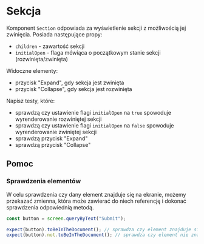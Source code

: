 # Sekcja

Komponent `Section` odpowiada za wyświetlenie sekcji z możliwością jej zwinięcia. Posiada
następujące propy:

- `children` - zawartość sekcji
- `initialOpen` - flaga mówiąca o początkowym stanie sekcji (rozwinięta/zwinięta)

Widoczne elementy:

- przycisk "Expand", gdy sekcja jest zwinięta
- przycisk "Collapse", gdy sekcja jest rozwinięta

Napisz testy, które:

- sprawdzą czy ustawienie flagi `initialOpen` na `true` spowoduje wyrenderowanie
  rozwiniętej sekcji
- sprawdzą czy ustawienie flagi `initialOpen` na `false` spowoduje wyrenderowanie
  zwiniętej sekcji
- sprawdzą przycisk "Expand"
- sprawdzą przycisk "Collapse"

## Pomoc

### Sprawdzenia elementów

W celu sprawdzenia czy dany element znajduje się na ekranie, możemy przekazać zmienna, która może
zawierać do niech referencję i dokonać sprawdzenia odpowiednią metodą.

```jsx
const button = screen.queryByText("Submit");

expect(button).toBeInTheDocument(); // sprawdza czy element znajduje się w dokumencie
expect(button).not.toBeInTheDocument(); // sprawdza czy element nie znajduje się w dokumencie
```
